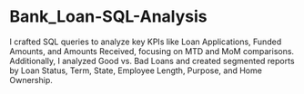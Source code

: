 # Bank_Loan-SQL-Analysis
I crafted SQL queries to analyze key KPIs like Loan Applications, Funded Amounts, and Amounts Received, focusing on MTD and MoM comparisons. Additionally, I analyzed Good vs. Bad Loans and created segmented reports by Loan Status, Term, State, Employee Length, Purpose, and Home Ownership.
